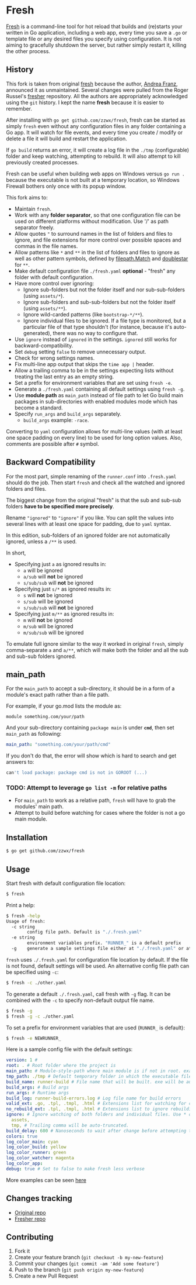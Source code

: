 # Fresh

[Fresh](https://github.com/zzwx/fresh) is a command-line tool for hot reload that builds and (re)starts your written in Go application, including a web app, every time you save a `.go` or template file or any desired files you specify using configuration.
It is not aiming to gracefully shutdown the server, but rather simply restart it, killing the other process.

## History

This fork is taken from original [fresh](https://github.com/gravityblast/fresh) because the author, [Andrea Franz](http://gravityblast.com), announced it as unmaintained.
Several changes were pulled from the Roger Russel's [fresher](https://github.com/roger-russel/fresher.git) repository. All the authors are appropriately acknowledged using the `git` history.
I kept the name **fresh** because it is easier to remember.

After installing with `go get github.com/zzwx/fresh`, fresh can be started as simply `fresh` even without any configuration files in any folder containing a Go app.
It will watch for file events, and every time you create / modify or delete a file it will build and restart the application.

If `go build` returns an error, it will create a log file in the `./tmp` (configurable) folder and keep watching, attempting to rebuild. It will also attempt to kill previously created processes.

Fresh can be useful when building web apps on Windows versus `go run .` because the executable is not built at a temporary location, so Windows Firewall bothers only once with its popup window.

This fork aims to:

* Maintain `fresh`.
* Work with any **folder separator**, so that one configuration file can be used on different platforms without modification. Use '/' as path separator freely.
* Allow quotes `"` to surround names in the list of folders and files to ignore, and file extensions for more control over possible spaces and commas in the file names.
* Allow patterns like `*` and `**` in the list of folders and files to ignore as well as other pattern symbols, defined by [filepath.Match](https://pkg.go.dev/path/filepath?tab=doc#Match) and [doublestar](https://github.com/bmatcuk/doublestar) for `**`.
* Make default configuration file `./fresh.yaml` **optional** - "fresh" any folder with default configuration.
* Have more control over ignoring:
    * Ignore sub-folders but not the folder itself and nor sub-sub-folders (using `assets/*`).
    * Ignore sub-folders and sub-sub-folders but not the folder itself (using `assets/**`).
    * Ignore wild-carded patterns (like `bootstrap-*/**`).
    * Ignore individual files to be ignored. If a file type is monitored, but a particular file of that type shouldn't (for instance, because it's auto-generated), there was no way to configure that.
* Use `ignore` instead of `ignored` in the settings. `ignored` still works for backward-compatibility.
* Set `debug` setting `false` to remove unnecessary output.
* Check for wrong settings names.
* Fix multi-line app output that skips the `time app |` header.
* Allow a trailing comma to be in the settings expecting lists without treating the last entry as an empty string. 
* Set a prefix for environment variables that are set using `fresh -e`.
* Generate a `./fresh.yaml` containing all default settings using `fresh -g`.
* Use **module path** as `main_path` instead of file path to let Go build main packages in sub-directories with enabled modules mode which has become a standard.
* Specify `run_args` and `build_args` separately.
  * `build_args` example: `-race`.

Converting to `yaml` configuration allows for multi-line values (with at least one space padding on every line) to be used for long option values.
Also, comments are possible after `#` symbol.

## Backward Compatibility

For the most part, simple renaming of the `runner.conf` into `.fresh.yaml` should do the job.
Then start `fresh` and check all the watched and ignored folders and files. 

The biggest change from the original "fresh" is that the sub and sub-sub folders **have to be specified more precisely**.

Rename `"ignored"` to `"ignore"` if you like. 
You can split the values into several lines with at least one space for padding, due to `yaml` syntax.

In this edition, sub-folders of an ignored folder are not automatically ignored, unless a `/**` is used. 

In short,

* Specifying just `a` as ignored results in:
    * `a` will be ignored
    * `a/sub` will **not** be ignored
    * `s/sub/sub` will **not** be ignored
* Specifying just `s/*` as ignored results in:
    * `s` will **not** be ignored
    * `s/sub` will be ignored
    * `s/sub/sub` will **not** be ignored
* Specifying just `m/**` as ignored results in:
    * `m` will **not** be ignored
    * `m/sub` will be ignored
    * `m/sub/sub` will be ignored

To emulate full ignore similar to the way it worked in original `fresh`, simply comma-separate `a` and `a/**`, which will make both the folder and all the sub and sub-sub folders ignored.

## main_path

For the `main_path` to accept a sub-directory, it should be in a form of a module's exact path rather than a file path.

For example, if your go.mod lists the module as: 

```
module something.com/your/path
```

And your sub-directory containing `package main` is under **`cmd`**, then set `main_path` as following: 

```yaml
main_path: "something.com/your/path/cmd"
``` 

If you don't do that, the error will show which is hard to search and get answers to:

```bash
can't load package: package cmd is not in GOROOT (...)
```

### TODO: Attempt to leverage `go list -m` for relative paths

* For `main_path` to work as a relative path, `fresh` will have to grab the modules' main path.
* Attempt to build before watching for cases where the folder is not a go main module. 
 
## Installation

```bash
$ go get github.com/zzwx/fresh
```

## Usage

Start fresh with default configuration file location:

```bash
$ fresh
```

Print a help:

```bash
$ fresh -help
Usage of fresh:
  -c string
        config file path. Default is "./.fresh.yaml"
  -e string
        environment variables prefix. "RUNNER_" is a default prefix
  -g    generate a sample settings file either at "./.fresh.yaml" or at specified by -c location
```

`fresh` uses `./.fresh.yaml` for configuration file location by default. If the file is not found, default settings will be used.
An alternative config file path can be specified using `-c`:

```bash
$ fresh -c ./other.yaml
```

To generate a default `./.fresh.yaml`, call fresh with `-g` flag. It can be combined with the `-c` to specify non-default output file name.

```bash
$ fresh -g
$ fresh -g -c ./other.yaml
```

To set a prefix for environment variables that are used (`RUNNER_` is default):

```bash
$ fresh -e NEWRUNNER_
```


Here is a sample config file with the default settings:

```yaml
version: 1 #
root: . # Root folder where the project is
main_path: # Module-style-path where main module is if not in root. example: example.com/name/cmd/
tmp_path: ./tmp # Default temporary folder in which the executable file will be generated and run from
build_name: runner-build # File name that will be built. exe will be automatically appended on Windows
build_args: # Build args
run_args: # Runtime args 
build_log: runner-build-errors.log # Log file name for build errors
valid_ext: .go, .tpl, .tmpl, .html # Extensions list for watching for changes
no_rebuild_ext: .tpl, .tmpl, .html # Extensions list to ignore rebuilding
ignore: # Ignore watching of both folders and individual files. Use * or ** and multiple lines for readability 
  assets,
  tmp, # Trailing comma will be auto-truncated. 
build_delay: 600 # Nanoseconds to wait after change before attempting to rebuild.
colors: true
log_color_main: cyan
log_color_build: yellow
log_color_runner: green
log_color_watcher: magenta
log_color_app:
debug: true # Set to false to make fresh less verbose
```

More examples can be seen [here](https://github.com/zzwx/fresh/tree/master/docs/_examples)

## Changes tracking

* [Original repo](https://github.com/gravityblast/fresh/commit/0fa698148017fa2234856bdc881d9cc62517f62b)
* [Fresher repo](https://github.com/roger-russel/fresher/commit/da1959ee8a25a760339c9f2c9b8160ce1105c02f)


## Contributing

1. Fork it
2. Create your feature branch (`git checkout -b my-new-feature`)
3. Commit your changes (`git commit -am 'Add some feature'`)
4. Push to the branch (`git push origin my-new-feature`)
5. Create a new Pull Request
